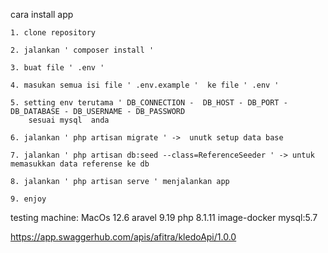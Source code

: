 cara install app

    1. clone repository 
    
    2. jalankan ' composer install '
    
    3. buat file ' .env ' 
    
    4. masukan semua isi file ' .env.example '  ke file ' .env '
    
    5. setting env terutama ' DB_CONNECTION -  DB_HOST - DB_PORT - DB_DATABASE - DB_USERNAME - DB_PASSWORD
        sesuai mysql  anda
        
    6. jalankan ' php artisan migrate ' ->  unutk setup data base
    
    7. jalankan ' php artisan db:seed --class=ReferenceSeeder ' -> untuk memasukkan data referense ke db
    
    8. jalankan ' php artisan serve ' menjalankan app
    
    9. enjoy 

testing machine:
    MacOs 12.6
    aravel 9.19
    php 8.1.11
    image-docker mysql:5.7


https://app.swaggerhub.com/apis/afitra/kledoApi/1.0.0

